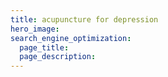 ```yaml
---
title: acupuncture for depression
hero_image: 
search_engine_optimization:
  page_title:
  page_description:
---
```

